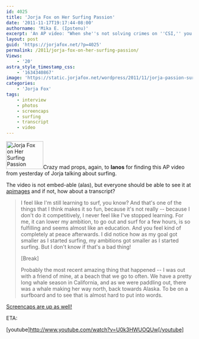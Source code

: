 ```yaml
---
id: 4025
title: 'Jorja Fox on Her Surfing Passion'
date: '2011-11-17T19:17:44-08:00'
authorname: 'Mika E. (Ipstenu)'
excerpt: 'An AP video: "When she''s not solving crimes on ''CSI,'' you can find actress Jorja Fox on a surfboard."  Here she talks about seeing a whale.'
layout: post
guid: 'https://jorjafox.net/?p=4025'
permalink: /2011/jorja-fox-on-her-surfing-passion/
Views:
    - '20'
astra_style_timestamp_css:
    - '1634340867'
image: 'https://static.jorjafox.net/wordpress/2011/11/jorja-passion-surfing.png'
categories:
    - 'Jorja Fox'
tags:
    - interview
    - photos
    - screencaps
    - surfing
    - transcript
    - video
---
```


<img class="alignleft size-thumbnail wp-image-4026" title="Jorja Fox on Her Surfing Passion " src="//static.jorjafox.net/wordpress/2011/11/jorja-passion-surfing-210x140.png" alt="Jorja Fox on Her Surfing Passion " width="100" height="75" />Crazy mad props, again, to **lanos** for finding this AP video from yesterday of Jorja talking about surfing.

The video is not embed-able (alas), but everyone should be able to see it at <a href="http://www.apimages.com/OneUp.aspx?st=k&amp;kw=Jorja%20Fox&amp;showact=results&amp;sort=date&amp;intv=None&amp;sh=6&amp;kwstyle=or&amp;adte=1321569685&amp;pagez=60&amp;cfasstyle=AND&amp;rids=c41a63e38c77462fbaf50f2a8e1d2e8a&amp;dbm=VThirtyDay&amp;page=1&amp;xslt=1&amp;mediatype=Video">apimages</a> and if not, how about a transcript?
<blockquote>I feel like I'm still learning to surf, you know? And that's one of the things that I think makes it so fun, because it's not really -- because I don't do it competitively, I never feel like I've stopped learning. For me, it can lower my ambition, to go out and surf for a few hours, is so fulfilling and seems almost like an education. And you feel kind of completely at peace afterwards. I did notice how as my goal got smaller as I started surfing, my ambitions got smaller as I started surfing. But I don't know if that's a bad thing!

[Break]

Probably the most recent amazing thing that happened -- I was out with a friend of mine, at a beach that we go to often. We have a pretty long whale season in California, and as we were paddling out, there was a whale making her way north, back towards Alaska. To be on a surfboard and to see that is almost hard to put into words.</blockquote>
<a href="https://jorjafox.net/gallery/tv/talkshow/20111116-ap">Screencaps are up as well!</a>

ETA:

[youtube]http://www.youtube.com/watch?v=U0k3HWUOQUw[/youtube]
